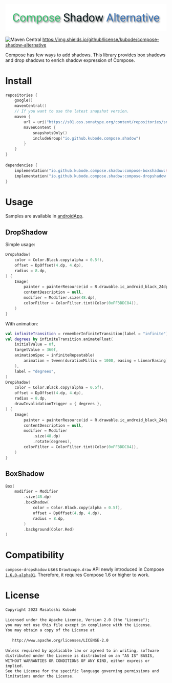 ![title](./docs/images/title.png)

![Maven Central](https://img.shields.io/maven-central/v/io.github.kubode.compose.shadow/compose-boxshadow)
https://img.shields.io/github/license/kubode/compose-shadow-alternative

Compose has few ways to add shadows.
This library provides box shadows and drop shadows to enrich shadow expression of Compose.

# Install

```kotlin
repositories {
    google()
    mavenCentral()
    // If you want to use the latest snapshot version.
    maven {
        url = uri("https://s01.oss.sonatype.org/content/repositories/snapshots")
        mavenContent {
            snapshotsOnly()
            includeGroup("io.github.kubode.compose.shadow")
        }
    }
}

dependencies {
    implementation("io.github.kubode.compose.shadow:compose-boxshadow:$latestVersion")
    implementation("io.github.kubode.compose.shadow:compose-dropshadow:$latestVersion")
}
```

# Usage

Samples are available in [androidApp](./androidApp).

## DropShadow

Simple usage:
```kotlin
DropShadow(
    color = Color.Black.copy(alpha = 0.5f),
    offset = DpOffset(4.dp, 4.dp),
    radius = 8.dp,
) {
    Image(
        painter = painterResource(id = R.drawable.ic_android_black_24dp),
        contentDescription = null,
        modifier = Modifier.size(48.dp),
        colorFilter = ColorFilter.tint(Color(0xFF3DDC84)),
    )
}
```

With animation:
```kotlin
val infiniteTransition = rememberInfiniteTransition(label = "infinite")
val degrees by infiniteTransition.animateFloat(
    initialValue = 0f,
    targetValue = 360f,
    animationSpec = infiniteRepeatable(
        animation = tween(durationMillis = 1000, easing = LinearEasing)
    ),
    label = "degrees",
)
DropShadow(
    color = Color.Black.copy(alpha = 0.5f),
    offset = DpOffset(4.dp, 4.dp),
    radius = 8.dp,
    drawInvalidationTrigger = { degrees },
) {
    Image(
        painter = painterResource(id = R.drawable.ic_android_black_24dp),
        contentDescription = null,
        modifier = Modifier
            .size(48.dp)
            .rotate(degrees),
        colorFilter = ColorFilter.tint(Color(0xFF3DDC84)),
    )
}
```

## BoxShadow

```kotlin
Box(
    modifier = Modifier
        .size(48.dp)
        .boxShadow(
            color = Color.Black.copy(alpha = 0.5f),
            offset = DpOffset(4.dp, 4.dp),
            radius = 8.dp,
        )
        .background(Color.Red)
)
```

# Compatibility

`compose-dropshadow` uses `DrawScope.draw` API newly introduced in Compose [`1.6.0-alpha01`](https://developer.android.com/jetpack/androidx/releases/compose-ui#1.6.0-alpha01).
Therefore, it requires Compose 1.6 or higher to work.

# License

```
Copyright 2023 Masatoshi Kubode

Licensed under the Apache License, Version 2.0 (the "License");
you may not use this file except in compliance with the License.
You may obtain a copy of the License at

   http://www.apache.org/licenses/LICENSE-2.0

Unless required by applicable law or agreed to in writing, software
distributed under the License is distributed on an "AS IS" BASIS,
WITHOUT WARRANTIES OR CONDITIONS OF ANY KIND, either express or implied.
See the License for the specific language governing permissions and
limitations under the License.
```
